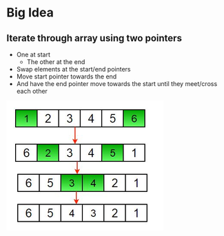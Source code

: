 # Big Idea
## Iterate through array using two pointers 
- One at start 
  - The other at the end
- Swap elements at the start/end pointers 
- Move start pointer towards the end
- And have the end pointer move towards the start until they meet/cross each other


![alt text](Screenshots/arra34.jpg)